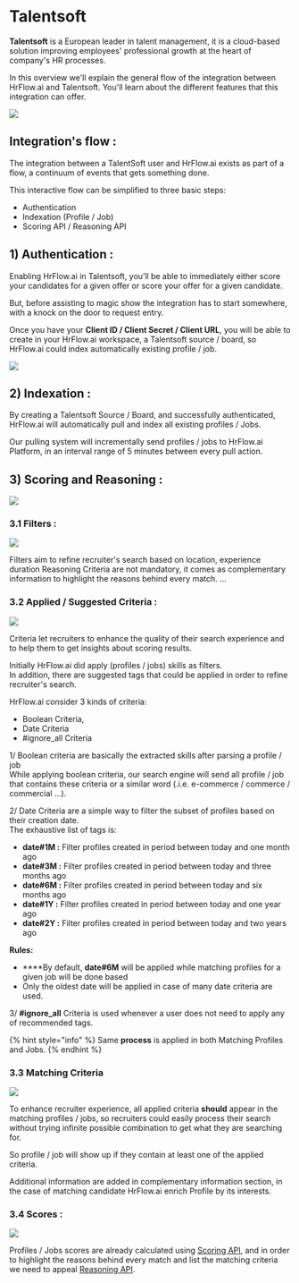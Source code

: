 # Talentsoft

**Talentsoft** is a European leader in talent management, it is a cloud-based solution improving employees' professional growth at the heart of company's HR processes.

In this overview we'll explain the general flow of the integration between HrFlow.ai and Talentsoft. You'll learn about the different features that this integration can offer.

![](../../../.gitbook/assets/image%20%2816%29.png)

## Integration's flow :

The integration between a TalentSoft user and HrFlow.ai exists as part of a flow, a continuum of events that gets something done.

This interactive flow can be simplified to three basic steps:

* Authentication
* Indexation \(Profile / Job\)
* Scoring API / Reasoning API

## 1\) Authentication :

Enabling HrFlow.ai in Talentsoft, you’ll be able to immediately either score your candidates for a given offer or score your offer for a given candidate.

But, before assisting to magic show the integration has to start somewhere, with a knock on the door to request entry.  
  
Once you have your **Client ID / Client Secret / Client URL**, you will be able to create in your HrFlow.ai workspace, a Talentsoft source / board, so HrFlow.ai could index automatically existing profile / job.

![](../../../.gitbook/assets/image%20%286%29.png)

## 2\) Indexation :

By creating a Talentsoft Source / Board, and successfully authenticated, HrFlow.ai will automatically pull and index all existing profiles / Jobs.

Our pulling system will incrementally send profiles / jobs to HrFlow.ai Platform, in an interval range of 5 minutes between every pull action.

## 3\) Scoring and Reasoning :

![](../../../.gitbook/assets/image%20%2813%29.png)

### 3.1 Filters :

![](../../../.gitbook/assets/image%20%2811%29.png)

Filters aim to refine recruiter's search based on location, experience duration Reasoning Criteria are not mandatory, it comes as complementary information to highlight the reasons behind every match. ... 

### 3.2 Applied / Suggested Criteria :

![](../../../.gitbook/assets/image%20%2810%29.png)

Criteria let recruiters to enhance the quality of their search experience and to help them to get insights about scoring results.

Initially HrFlow.ai did apply \(profiles / jobs\) skills as filters.  
In addition, there are suggested tags that could be applied in order to refine recruiter's search.

HrFlow.ai consider 3 kinds of criteria: 

* Boolean Criteria,
* Date Criteria
* \#ignore\_all Criteria

1/ Boolean criteria are basically the extracted skills after parsing a profile / job  
While applying boolean criteria, our search engine will send all profile / job that contains these criteria or a similar word \(.i.e. e-commerce / commerce / commercial ...\).

2/ Date Criteria are a simple way to filter the subset of profiles based on their creation date.  
The exhaustive list of tags is: 

* **date\#1M :** Filter profiles created in period between today and one month ago
* **date\#3M :** Filter profiles created in period between today and three months ago
* **date\#6M :** Filter profiles created in period between today and six months ago
* **date\#1Y :** Filter profiles created in period between today and one year ago
* **date\#2Y :** Filter profiles created in period between today and two years ago

**Rules:**  
- ****By default, **date\#6M** will be applied while matching profiles for a given job will be done based   
- Only the oldest date will be applied in case of many date criteria are used.

3/ **\#ignore\_all** Criteria is used whenever a user does not need to apply any of recommended tags.

{% hint style="info" %}
Same **process** is applied in both Matching Profiles and Jobs.
{% endhint %}

### 3.3 Matching Criteria

![](../../../.gitbook/assets/image%20%2815%29.png)

To enhance recruiter experience, all applied criteria **should** appear in the matching profiles / jobs, so  recruiters could easily process their search without trying infinite possible combination to get what they are searching for.

So profile / job will show up if they contain at least one of the applied criteria.

Additional information are added in complementary information section, in the case of matching candidate HrFlow.ai enrich Profile by its interests.

### 3.4 Scores :

![](../../../.gitbook/assets/image%20%289%29.png)

Profiles / Jobs scores are already calculated using [Scoring API](https://www.hrflow.ai/scoring.html), and in order to highlight the reasons behind every match and list the matching criteria we need to appeal [Reasoning API](https://www.hrflow.ai/reasoning.html).



##   

